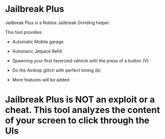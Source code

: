# Jailbreak Plus

Jailbreak Plus is a Roblox Jailbreak Grinding helper. 

This tool provides:

- Automatic Mobile garage
- Automaric Jetpack Refill
- Spawning your first favorized vehicle with the press of a button (V)
- Do the Airdrop glitch with perfect timing (b)

- More features will be added

# Jailbreak Plus is NOT an exploit or a cheat. This tool analyzes the content of your screen to click through the UIs
